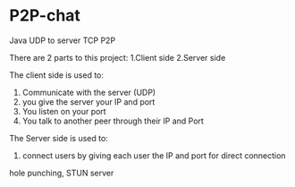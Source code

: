 # P2P-chat
Java
UDP to server
TCP P2P

There are 2 parts to this project:
1.Client side
2.Server side

The client side is used to:
  1. Communicate with the server (UDP)
  2. you give the server your IP and port
  3. You listen on your port
  4. You talk to another peer through their IP and Port
  
The Server side is used to:
  1. connect users by giving each user the IP and port for direct connection
  
  
  hole punching, STUN server
